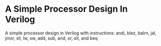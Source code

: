 # A Simple Processor Design In Verilog
A simple processor design in Verilog with instructions:
andi, blez, balrn, jal, jmor, sll, lw, sw, add, sub, and, or, slt, and beq

